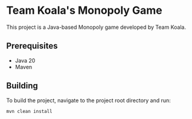 # Team Koala's Monopoly Game

This project is a Java-based Monopoly game developed by Team Koala. 

## Prerequisites

* Java 20
* Maven

## Building

To build the project, navigate to the project root directory and run:

```bash
mvn clean install
